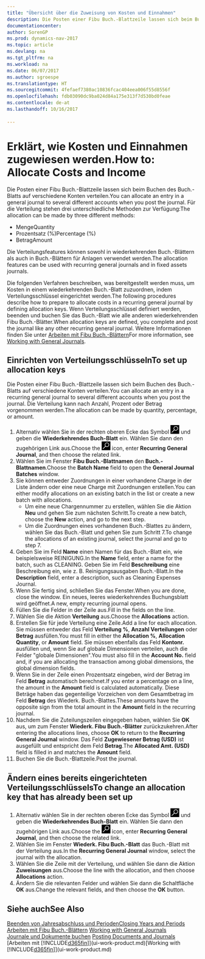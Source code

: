 ```yaml
---
title: "Übersicht über die Zuweisung von Kosten und Einnahmen"
description: Die Posten einer Fibu Buch.-Blattzeile lassen sich beim Buchen des Buch.-Blatts auf verschiedene Konten verteilen.
documentationcenter: 
author: SorenGP
ms.prod: dynamics-nav-2017
ms.topic: article
ms.devlang: na
ms.tgt_pltfrm: na
ms.workload: na
ms.date: 06/07/2017
ms.author: sgroespe
ms.translationtype: HT
ms.sourcegitcommit: 4fefaef7380ac10836fcac404eea006f55d8556f
ms.openlocfilehash: fdb03090dc9ba024d84a175e313f7d530bd0feae
ms.contentlocale: de-at
ms.lasthandoff: 10/16/2017

---
```

# <a name="how-to-allocate-costs-and-income"></a><span data-ttu-id="55d93-103">Erklärt, wie Kosten und Einnahmen zugewiesen werden.</span><span class="sxs-lookup"><span data-stu-id="55d93-103">How to: Allocate Costs and Income</span></span>
<span data-ttu-id="55d93-104">Die Posten einer Fibu Buch.-Blattzeile lassen sich beim Buchen des Buch.-Blatts auf verschiedene Konten verteilen.</span><span class="sxs-lookup"><span data-stu-id="55d93-104">You can allocate an entry in a general journal to several different accounts when you post the journal.</span></span> <span data-ttu-id="55d93-105">Für die Verteilung stehen drei unterschiedliche Methoden zur Verfügung:</span><span class="sxs-lookup"><span data-stu-id="55d93-105">The allocation can be made by three different methods:</span></span>

* <span data-ttu-id="55d93-106">Menge</span><span class="sxs-lookup"><span data-stu-id="55d93-106">Quantity</span></span>
* <span data-ttu-id="55d93-107">Prozentsatz (%)</span><span class="sxs-lookup"><span data-stu-id="55d93-107">Percentage (%)</span></span>
* <span data-ttu-id="55d93-108">Betrag</span><span class="sxs-lookup"><span data-stu-id="55d93-108">Amount</span></span>

<span data-ttu-id="55d93-109">Die Verteilungsfeatures können sowohl in wiederkehrenden Buch.-Blättern als auch in Buch.-Blättern für Anlagen verwendet werden.</span><span class="sxs-lookup"><span data-stu-id="55d93-109">The allocation features can be used with recurring general journals and in fixed assets journals.</span></span>
<!--You can also distribute the cost or revenue of a line to an intercompany partner when you post a sales or purchase document. When you post the document, a line will be posted in your general journal, and a corresponding line will be created in the intercompany outbox.-->

<span data-ttu-id="55d93-110">Die folgenden Verfahren beschreiben, was bereitgestellt werden muss, um Kosten in einem wiederkehrenden Buch.-Blatt zuzuordnen, indem Verteilungsschlüssel eingerichtet werden.</span><span class="sxs-lookup"><span data-stu-id="55d93-110">The following procedures describe how to prepare to allocate costs in a recurring general journal by defining allocation keys.</span></span> <span data-ttu-id="55d93-111">Wenn Verteilungsschlüssel definiert werden, beenden und buchen Sie das Buch.-Blatt wie alle anderen wiederkehrenden Fibu Buch.-Blätter.</span><span class="sxs-lookup"><span data-stu-id="55d93-111">When allocation keys are defined, you complete and post the journal like any other recurring general journal.</span></span> <span data-ttu-id="55d93-112">Weitere Informationen finden Sie unter [Arbeiten mit Fibu Buch.-Blättern](ui-work-general-journals.md)</span><span class="sxs-lookup"><span data-stu-id="55d93-112">For more information, see [Working with General Journals](ui-work-general-journals.md).</span></span>

## <a name="to-set-up-allocation-keys"></a><span data-ttu-id="55d93-113">Einrichten von Verteilungsschlüsseln</span><span class="sxs-lookup"><span data-stu-id="55d93-113">To set up allocation keys</span></span>
<span data-ttu-id="55d93-114">Die Posten einer Fibu Buch.-Blattzeile lassen sich beim Buchen des Buch.-Blatts auf verschiedene Konten verteilen.</span><span class="sxs-lookup"><span data-stu-id="55d93-114">You can allocate an entry in a recurring general journal to several different accounts when you post the journal.</span></span> <span data-ttu-id="55d93-115">Die Verteilung kann nach Anzahl, Prozent oder Betrag vorgenommen werden.</span><span class="sxs-lookup"><span data-stu-id="55d93-115">The allocation can be made by quantity, percentage, or amount.</span></span>
1. <span data-ttu-id="55d93-116">Alternativ wählen Sie in der rechten oberen Ecke das Symbol ![Nach Seite oder Bericht suchen](media/ui-search/search_small.png "Nach Seite oder Bericht suchen") und geben die **Wiederkehrendes Buch-Blatt** ein. Wählen Sie dann den zugehörigen Link aus.</span><span class="sxs-lookup"><span data-stu-id="55d93-116">Choose the ![Search for Page or Report](media/ui-search/search_small.png "Search for Page or Report icon") icon, enter **Recurring General Journal**, and then choose the related link.</span></span>
2. <span data-ttu-id="55d93-117">Wählen Sie im Fenster **Fibu Buch.-Blattnamen** den **Buch.-Blattnamen**.</span><span class="sxs-lookup"><span data-stu-id="55d93-117">Choose the **Batch Name** field to open the **General Journal Batches** window.</span></span>
3. <span data-ttu-id="55d93-118">Sie können entweder Zuordnungen in einer vorhandene Charge in der Liste ändern oder eine neue Charge mit Zuordnungen erstellen.</span><span class="sxs-lookup"><span data-stu-id="55d93-118">You can either modify allocations on an existing batch in the list or create a new batch with allocations.</span></span>
   * <span data-ttu-id="55d93-119">Um eine neue Chargennummer zu erstellen, wählen Sie die Aktion **Neu** und gehen Sie zum nächsten Schritt.</span><span class="sxs-lookup"><span data-stu-id="55d93-119">To create a new batch, choose the **New** action, and go to the next step.</span></span>
   * <span data-ttu-id="55d93-120">Um die Zuordnungen eines vorhandenen Buch.-Blattes zu ändern, wählen Sie das Buch.-Blatt und gehen Sie zum Schritt 7.</span><span class="sxs-lookup"><span data-stu-id="55d93-120">To change the allocations of an existing journal, select the journal and go to step 7.</span></span>    
4. <span data-ttu-id="55d93-121">Geben Sie im Feld **Name** einen Namen für das Buch.-Blatt ein, wie beispielsweise REINIGUNG.</span><span class="sxs-lookup"><span data-stu-id="55d93-121">In the **Name** field, enter a name for the batch, such as CLEANING.</span></span> <span data-ttu-id="55d93-122">Geben Sie im Feld **Beschreibung** eine Beschreibung ein, wie z. B. Reinigungsausgaben Buch.-Blatt.</span><span class="sxs-lookup"><span data-stu-id="55d93-122">In the **Description** field, enter a description, such as Cleaning Expenses Journal.</span></span>
5. <span data-ttu-id="55d93-123">Wenn Sie fertig sind, schließen Sie das Fenster.</span><span class="sxs-lookup"><span data-stu-id="55d93-123">When you are done, close the window.</span></span> <span data-ttu-id="55d93-124">Ein neues, leeres wiederkehrendes Buchungsblatt wird geöffnet.</span><span class="sxs-lookup"><span data-stu-id="55d93-124">A new, empty recurring journal opens.</span></span>
6. <span data-ttu-id="55d93-125">Füllen Sie die Felder in der Zeile aus.</span><span class="sxs-lookup"><span data-stu-id="55d93-125">Fill in the fields on the line.</span></span>
7. <span data-ttu-id="55d93-126">Wählen Sie die Aktion **Verteilung** aus.</span><span class="sxs-lookup"><span data-stu-id="55d93-126">Choose the **Allocations** action.</span></span>
8. <span data-ttu-id="55d93-127">Erstellen Sie für jede Verteilung eine Zeile.</span><span class="sxs-lookup"><span data-stu-id="55d93-127">Add a line for each allocation.</span></span> <span data-ttu-id="55d93-128">Sie müssen entweder das Feld **Verteilung %**, **Anzahl Verteilungen** oder **Betrag** ausfüllen.</span><span class="sxs-lookup"><span data-stu-id="55d93-128">You must fill in either the **Allocation %**, **Allocation Quantity**, or **Amount** field.</span></span> <span data-ttu-id="55d93-129">Sie müssen ebenfalls das Feld **Kontonr.** ausfüllen und, wenn Sie auf globale Dimensionen verteilen, auch die Felder "globale Dimensionen".</span><span class="sxs-lookup"><span data-stu-id="55d93-129">You must also fill in the **Account No.** field and, if you are allocating the transaction among global dimensions, the global dimension fields.</span></span>
9. <span data-ttu-id="55d93-130">Wenn Sie in der Zeile einen Prozentsatz eingeben, wird der Betrag im Feld **Betrag** automatisch berechnet.</span><span class="sxs-lookup"><span data-stu-id="55d93-130">If you enter a percentage on a line, the amount in the **Amount** field is calculated automatically.</span></span> <span data-ttu-id="55d93-131">Diese Beträge haben das gegenteilige Vorzeichen von dem Gesamtbetrag im Feld **Betrag** des Wiederk. Buch.-Blattes.</span><span class="sxs-lookup"><span data-stu-id="55d93-131">These amounts have the opposite sign from the total amount in the **Amount** field in the recurring journal.</span></span>
10. <span data-ttu-id="55d93-132">Nachdem Sie die Zuteilungszeilen eingegeben haben, wählen Sie **OK** aus, um zum Fenster **Wiederk. Fibu Buch.-Blätter** zurückzukehren.</span><span class="sxs-lookup"><span data-stu-id="55d93-132">After entering the allocations lines, choose **OK** to return to the **Recurring General Journal** window.</span></span> <span data-ttu-id="55d93-133">Das Feld **Zugewiesener Betrag (USD)** ist ausgefüllt und entspricht dem Feld **Betrag**.</span><span class="sxs-lookup"><span data-stu-id="55d93-133">The **Allocated Amt. (USD)** field is filled in and matches the **Amount** field.</span></span>
11. <span data-ttu-id="55d93-134">Buchen Sie die Buch.-Blattzeile.</span><span class="sxs-lookup"><span data-stu-id="55d93-134">Post the journal.</span></span>

## <a name="to-change-an-allocation-key-that-has-already-been-set-up"></a><span data-ttu-id="55d93-135">Ändern eines bereits eingerichteten Verteilungsschlüssels</span><span class="sxs-lookup"><span data-stu-id="55d93-135">To change an allocation key that has already been set up</span></span>
1. <span data-ttu-id="55d93-136">Alternativ wählen Sie in der rechten oberen Ecke das Symbol ![Nach Seite oder Bericht suchen](media/ui-search/search_small.png "Nach Seite oder Bericht suchen") und geben die **Wiederkehrendes Buch-Blatt** ein. Wählen Sie dann den zugehörigen Link aus.</span><span class="sxs-lookup"><span data-stu-id="55d93-136">Choose the ![Search for Page or Report](media/ui-search/search_small.png "Search for Page or Report icon") icon, enter **Recurring General Journal**, and then choose the related link.</span></span>
2. <span data-ttu-id="55d93-137">Wählen Sie im Fenster **Wiederk. Fibu Buch.-Blatt** das Buch.-Blatt mit der Verteilung aus.</span><span class="sxs-lookup"><span data-stu-id="55d93-137">In the **Recurring General Journal** window, select the journal with the allocation.</span></span>
3. <span data-ttu-id="55d93-138">Wählen Sie die Zeile mit der Verteilung, und wählen Sie dann die Aktion **Zuweisungen** aus.</span><span class="sxs-lookup"><span data-stu-id="55d93-138">Choose the line with the allocation, and then choose **Allocations** action.</span></span>
4. <span data-ttu-id="55d93-139">Ändern Sie die relevanten Felder und wählen Sie dann die Schaltfläche **OK** aus.</span><span class="sxs-lookup"><span data-stu-id="55d93-139">Change the relevant fields, and then choose the **OK** button.</span></span>

## <a name="see-also"></a><span data-ttu-id="55d93-140">Siehe auch</span><span class="sxs-lookup"><span data-stu-id="55d93-140">See Also</span></span>
[<span data-ttu-id="55d93-141">Beenden von Jahresabschluss und Perioden</span><span class="sxs-lookup"><span data-stu-id="55d93-141">Closing Years and Periods</span></span>](year-close-years-periods.md)  
<span data-ttu-id="55d93-142">[Arbeiten mit Fibu Buch.-Blättern](ui-work-general-journals.md)  </span><span class="sxs-lookup"><span data-stu-id="55d93-142">[Working with General Journals](ui-work-general-journals.md)  </span></span>  
<span data-ttu-id="55d93-143">[Journale und Dokumente buchen](ui-post-documents-journals.md)  </span><span class="sxs-lookup"><span data-stu-id="55d93-143">[Posting Documents and Journals](ui-post-documents-journals.md)  </span></span>  
<span data-ttu-id="55d93-144">[Arbeiten mit [!INCLUDE[d365fin](includes/d365fin_md.md)]](ui-work-product.md)</span><span class="sxs-lookup"><span data-stu-id="55d93-144">[Working with [!INCLUDE[d365fin](includes/d365fin_md.md)]](ui-work-product.md)</span></span>

